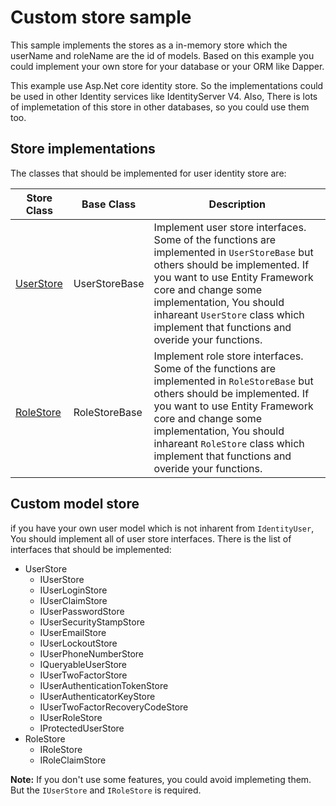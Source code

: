 # Custom store sample
This sample implements the stores as a in-memory store which the userName and roleName are the id of models. Based on this example you could implement your own store for your database or your ORM like Dapper.

This example use Asp.Net core identity store. So the implementations could be used in other Identity services like IdentityServer V4. Also, There is lots of implemetation of this store in other databases, so you could use them too.

## Store implementations
The classes that should be implemented for user identity store are:

Store Class | Base Class | Description
--- | --- | ---
[UserStore](./Store/CustomUserStore.cs) | UserStoreBase | Implement user store interfaces. Some of the functions are implemented in `UserStoreBase` but others should be implemented. If you want to use Entity Framework core and change some implementation, You should inhareant `UserStore` class which implement that functions and overide your functions. 
[RoleStore](./Store/CustomRoleStore.cs) | RoleStoreBase | Implement role store interfaces. Some of the functions are implemented in `RoleStoreBase` but others should be implemented. If you want to use Entity Framework core and change some implementation, You should inhareant `RoleStore` class which implement that functions and overide your functions.

## Custom model store
if you have your own user model which is not inharent from `IdentityUser`, You should implement all of user store interfaces. There is the list of interfaces that should be implemented:

- UserStore
    - IUserStore
    - IUserLoginStore
    - IUserClaimStore
    - IUserPasswordStore
    - IUserSecurityStampStore
    - IUserEmailStore
    - IUserLockoutStore
    - IUserPhoneNumberStore
    - IQueryableUserStore
    - IUserTwoFactorStore
    - IUserAuthenticationTokenStore
    - IUserAuthenticatorKeyStore
    - IUserTwoFactorRecoveryCodeStore
    - IUserRoleStore
    - IProtectedUserStore
- RoleStore
    - IRoleStore
    - IRoleClaimStore

**Note:** If you don't use some features, you could avoid implemeting them. But the `IUserStore` and `IRoleStore` is required.
